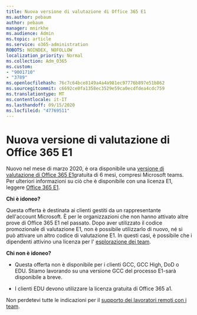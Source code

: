 ```yaml
---
title: Nuova versione di valutazione di Office 365 E1
ms.author: pebaum
author: pebaum
manager: mnirkhe
ms.audience: Admin
ms.topic: article
ms.service: o365-administration
ROBOTS: NOINDEX, NOFOLLOW
localization_priority: Normal
ms.collection: Adm_O365
ms.custom:
- "9001710"
- "3789"
ms.openlocfilehash: 76c7c64bce8149a4a4a981ec97776b897e51b862
ms.sourcegitcommit: c6692ce0fa1358ec3529e59ca0ecdfdea4cdc759
ms.translationtype: MT
ms.contentlocale: it-IT
ms.lasthandoff: 09/15/2020
ms.locfileid: "47769511"
---
```

# <a name="new-office-365-e1-trial"></a>Nuova versione di valutazione di Office 365 E1

Nuovo nel mese di marzo 2020, è ora disponibile una [versione di valutazione di Office 365 E1](https://docs.microsoft.com/MicrosoftTeams/e1-trial-license)gratuita di 6 mesi, compresi Microsoft teams. Per ulteriori informazioni su ciò che è disponibile con una licenza E1, leggere [Office 365 E1](https://www.microsoft.com/microsoft-365/business/office-365-enterprise-e1-business-software).

**Chi è idoneo?**

Questa offerta è destinata ai clienti gestiti da un rappresentante dell'account Microsoft. È per le organizzazioni che non hanno attivato altre prove di Office 365 E1 nel passato. Dopo aver utilizzato il codice promozionale di valutazione E1, non è possibile utilizzarlo di nuovo, né si può attivare un altro codice di valutazione E1. In questi casi, è possibile che i dipendenti attivino una licenza per l' [esplorazione dei team](https://docs.microsoft.com/MicrosoftTeams/teams-exploratory).

**Chi non è idoneo?**

- Questa offerta non è disponibile per i clienti GCC, GCC High, DoD o EDU. Stiamo lavorando su una versione GCC del processo E1-sarà disponibile a breve.

 - I clienti EDU devono utilizzare la licenza gratuita di Office 365 a1.

Non perdetevi tutte le indicazioni per il [supporto dei lavoratori remoti con i team](https://docs.microsoft.com/MicrosoftTeams/support-remote-work-with-teams).
